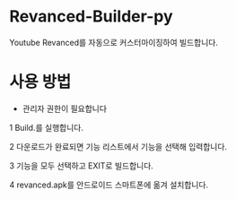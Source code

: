 # Revanced-Builder-py
Youtube Revanced를 자동으로 커스터마이징하여 빌드합니다.

# 사용 방법


* 관리자 권한이 필요합니다


1 Build.를 실행합니다.

2 다운로드가 완료되면 기능 리스트에서 기능을 선택해 입력합니다.

3 기능을 모두 선택하고 EXIT로 빌드합니다.

4 revanced.apk를 안드로이드 스마트폰에 옮겨 설치합니다.
